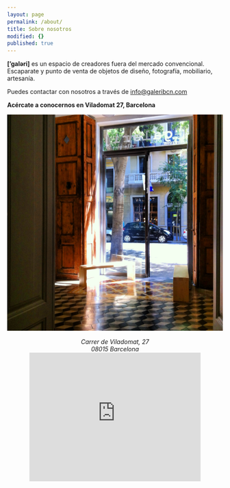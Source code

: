 ```yaml
---
layout: page
permalink: /about/
title: Sobre nosotros
modified: {}
published: true
---
```


**[’galəri]** es un espacio de creadores fuera del mercado convencional. Escaparate y punto de venta de objetos de diseño, fotografía, mobiliario, artesanía.

Puedes contactar con nosotros a través de [info@galeribcn.com]( "mail")

**Acércate a conocernos en Viladomat 27, Barcelona**

![](/IMG_5327.JPG)

<center>
<address>
Carrer de Viladomat, 27
<br>
08015 Barcelona
</address>
</center>

<iframe style="display: block; margin: auto" src="https://www.google.com/maps/embed?pb=!1m14!1m8!1m3!1d11975.635251283762!2d2.1614642846557603!3d41.37606584414475!3m2!1i1024!2i768!4f13.1!3m3!1m2!1s0x12a4a26131b74e8b%3A0xfce5190844a92ac3!2sCarrer+de+Viladomat%2C+27%2C+08015+Barcelona%2C+Espa%C3%B1a!5e0!3m2!1ses!2s!4v1406475254771" width="400" height="300" frameborder="0" style="border:0"></iframe>
